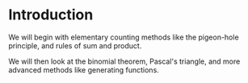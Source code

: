 # Introduction

We will begin with elementary counting methods like the pigeon-hole principle, and rules of sum and product.  


We will then look at the binomial theorem, Pascal's triangle, and more advanced methods like generating functions. 


